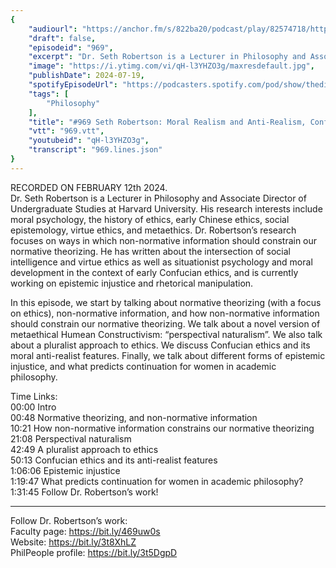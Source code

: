 ```yaml
---
{
	"audiourl": "https://anchor.fm/s/822ba20/podcast/play/82574718/https%3A%2F%2Fd3ctxlq1ktw2nl.cloudfront.net%2Fstaging%2F2024-1-12%2Fc6696969-3a7c-1a5f-c158-7d32c3806c75.m4a",
	"draft": false,
	"episodeid": "969",
	"excerpt": "Dr. Seth Robertson is a Lecturer in Philosophy and Associate Director of Undergraduate Studies at Harvard University. His research interests include moral psychology, the history of ethics, early Chinese ethics, social epistemology, virtue ethics, and metaethics. Dr. Robertson’s research focuses on ways in which non-normative information should constrain our normative theorizing. He has written about the intersection of social intelligence and virtue ethics as well as situationist psychology and moral development in the context of early Confucian ethics, and is currently working on epistemic injustice and rhetorical manipulation.",
	"image": "https://i.ytimg.com/vi/qH-l3YHZO3g/maxresdefault.jpg",
	"publishDate": 2024-07-19,
	"spotifyEpisodeUrl": "https://podcasters.spotify.com/pod/show/thedissenter/episodes/969-Seth-Robertson-Moral-Realism-and-Anti-Realism--Confucian-Ethics--and-Epistemic-Injustice-e2fmftu",
	"tags": [
		"Philosophy"
	],
	"title": "#969 Seth Robertson: Moral Realism and Anti-Realism, Confucian Ethics, and Epistemic Injustice",
	"vtt": "969.vtt",
	"youtubeid": "qH-l3YHZO3g",
	"transcript": "969.lines.json"
}
---
```

RECORDED ON FEBRUARY 12th 2024.  
Dr. Seth Robertson is a Lecturer in Philosophy and Associate Director of Undergraduate Studies at Harvard University. His research interests include moral psychology, the history of ethics, early Chinese ethics, social epistemology, virtue ethics, and metaethics. Dr. Robertson’s research focuses on ways in which non-normative information should constrain our normative theorizing. He has written about the intersection of social intelligence and virtue ethics as well as situationist psychology and moral development in the context of early Confucian ethics, and is currently working on epistemic injustice and rhetorical manipulation.

In this episode, we start by talking about normative theorizing (with a focus on ethics), non-normative information, and how non-normative information should constrain our normative theorizing. We talk about a novel version of metaethical Humean Constructivism: “perspectival naturalism”. We also talk about a pluralist approach to ethics. We discuss Confucian ethics and its moral anti-realist features. Finally, we talk about different forms of epistemic injustice, and what predicts continuation for women in academic philosophy.

Time Links:  
<time>00:00</time> Intro  
<time>00:48</time> Normative theorizing, and non-normative information  
<time>10:21</time> How non-normative information constrains our normative theorizing  
<time>21:08</time> Perspectival naturalism  
<time>42:49</time> A pluralist approach to ethics  
<time>50:13</time> Confucian ethics and its anti-realist features  
<time>1:06:06</time> Epistemic injustice  
<time>1:19:47</time> What predicts continuation for women in academic philosophy?  
<time>1:31:45</time> Follow Dr. Robertson’s work!

---

Follow Dr. Robertson’s work:  
Faculty page: https://bit.ly/469uw0s  
Website: https://bit.ly/3t8XhLZ  
PhilPeople profile: https://bit.ly/3t5DgpD
